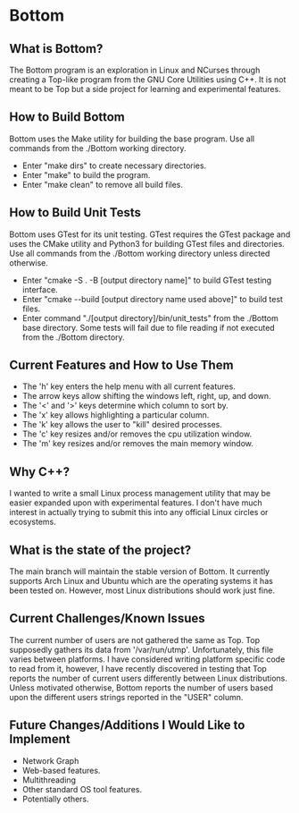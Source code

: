 # Bottom

## What is Bottom?
The Bottom program is an exploration in Linux and NCurses through creating a Top-like program from the GNU Core Utilities using C++.  It is not meant to be Top but a side project for learning and experimental features.

## How to Build Bottom
Bottom uses the Make utility for building the base program. Use all commands from the ./Bottom working directory.
- Enter "make dirs" to create necessary directories.
- Enter "make" to build the program.
- Enter "make clean" to remove all build files.

## How to Build Unit Tests
Bottom uses GTest for its unit testing.  GTest requires the GTest package and uses the CMake utility and Python3 for building GTest files and directories. Use all commands from the ./Bottom working directory unless directed otherwise.
- Enter "cmake -S . -B [output directory name]" to build GTest testing interface.
- Enter "cmake --build [output directory name used above]" to build test files.
- Enter command "./[output directory]/bin/unit_tests" from the ./Bottom base directory.  Some tests will fail due to file reading if not executed from the ./Bottom directory.

## Current Features and How to Use Them
- The 'h' key enters the help menu with all current features.
- The arrow keys allow shifting the windows left, right, up, and down.
- The '<' and '>' keys determine which column to sort by.
- The 'x' key allows highlighting a particular column.
- The 'k' key allows the user to "kill" desired processes.
- The 'c' key resizes and/or removes the cpu utilization window.
- The 'm' key resizes and/or removes the main memory window.

## Why C++?
I wanted to write a small Linux process management utility that may be easier expanded upon with experimental features. I don't have much interest in actually trying to submit this into any official Linux circles or ecosystems.

## What is the state of the project?
The main branch will maintain the stable version of Bottom.  It currently supports Arch Linux and Ubuntu which are the operating systems it has been tested on.  However, most Linux distributions should work just fine.

## Current Challenges/Known Issues
The current number of users are not gathered the same as Top.  Top supposedly gathers its data from '/var/run/utmp'.  Unfortunately, this file varies between platforms.  I have considered writing platform specific code to read from it, however, I have recently discovered in testing that Top reports the number of current users differently between Linux distributions. Unless motivated otherwise, Bottom reports the number of users based upon the different users strings reported in the "USER" column.

## Future Changes/Additions I Would Like to Implement
- Network Graph
- Web-based features.
- Multithreading
- Other standard OS tool features.
- Potentially others.
